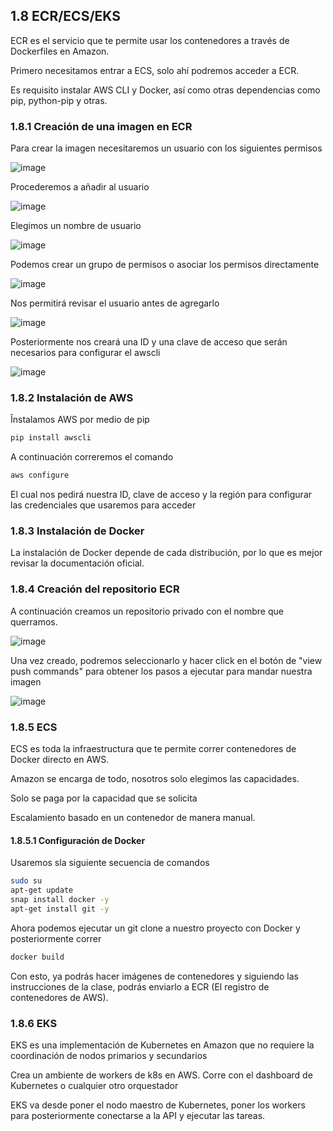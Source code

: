 ## 1.8 ECR/ECS/EKS

ECR es el servicio que te permite usar los contenedores a través de
Dockerfiles en Amazon.

Primero necesitamos entrar a ECS, solo ahí podremos acceder a ECR.

Es requisito instalar AWS CLI y Docker, así como otras dependencias como
pip, python-pip y otras.

### 1.8.1 Creación de una imagen en ECR

Para crear la imagen necesitaremos un usuario con los siguientes
permisos

![image](../img/CreacionDeUsuarioAWS6.png)

Procederemos a añadir al usuario

![image](../img/CreacionDeUsuarioAWS5.png)

Elegimos un nombre de usuario

![image](../img/CreacionDeUsuarioAWS4.png)

Podemos crear un grupo de permisos o asociar los permisos directamente

![image](../img/CreacionDeUsuarioAWS3.png)

Nos permitirá revisar el usuario antes de agregarlo

![image](../img/CreacionDeUsuarioAWS2.png)

Posteriormente nos creará una ID y una clave de acceso que serán
necesarios para configurar el awscli

![image](../img/CreacionDeUsuarioAWS1.png)

### 1.8.2 Instalación de AWS

Înstalamos AWS por medio de pip

``` bash
pip install awscli
```

A continuación correremos el comando

``` bash
aws configure
```

El cual nos pedirá nuestra ID, clave de acceso y la región para
configurar las credenciales que usaremos para acceder

### 1.8.3 Instalación de Docker

La instalación de Docker depende de cada distribución, por lo que es
mejor revisar la documentación oficial.

### 1.8.4 Creación del repositorio ECR

A continuación creamos un repositorio privado con el nombre que
querramos.

![image](../img/CreacionDeUnRepositorioPrivado.png)

Una vez creado, podremos seleccionarlo y hacer click en el botón de
"view push commands" para obtener los pasos a ejecutar para mandar
nuestra imagen

![image](../img/PushCommands.png)

### 1.8.5 ECS

ECS es toda la infraestructura que te permite correr contenedores de
Docker directo en AWS.

Amazon se encarga de todo, nosotros solo elegimos las capacidades.

Solo se paga por la capacidad que se solicita

Escalamiento basado en un contenedor de manera manual.

#### 1.8.5.1 Configuración de Docker

Usaremos sla siguiente secuencia de comandos

``` bash
sudo su
apt-get update
snap install docker -y
apt-get install git -y
```

Ahora podemos ejecutar un git clone a nuestro proyecto con Docker y
posteriormente correr

``` bash
docker build
```

Con esto, ya podrás hacer imágenes de contenedores y siguiendo las
instrucciones de la clase, podrás enviarlo a ECR (El registro de
contenedores de AWS).

### 1.8.6 EKS

EKS es una implementación de Kubernetes en Amazon que no requiere la
coordinación de nodos primarios y secundarios

Crea un ambiente de workers de k8s en AWS. Corre con el dashboard de
Kubernetes o cualquier otro orquestador

EKS va desde poner el nodo maestro de Kubernetes, poner los workers para
posteriormente conectarse a la API y ejecutar las tareas.

